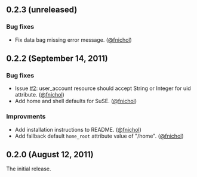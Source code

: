## 0.2.3 (unreleased)

### Bug fixes

* Fix data bag missing error message. ([@fnichol][])


## 0.2.2 (September 14, 2011)

### Bug fixes

* Issue [#2](https://github.com/fnichol/chef-user/issues/2): user_account resource should accept String or Integer for uid attribute. ([@fnichol][])
* Add home and shell defaults for SuSE. ([@fnichol][])

### Improvments

* Add installation instructions to README. ([@fnichol][])
* Add fallback default `home_root` attribute value of "/home". ([@fnichol][])


## 0.2.0 (August 12, 2011)

The initial release.

[@fnichol]: https://github.com/fnichol
